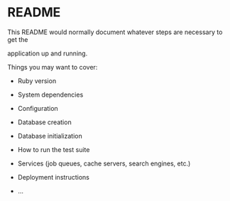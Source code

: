 # README

This README would normally document whatever steps are necessary to get the                     

application up and running.      

Things you may want to cover:                                                                      
                            
* Ruby version          

* System dependencies                                                  
                            
* Configuration         

* Database creation  
  
* Database initialization      

* How to run the test suite

* Services (job queues, cache servers, search engines, etc.)

* Deployment instructions
  
* ...
